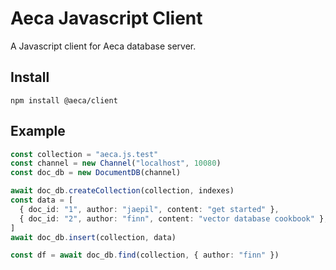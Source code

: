 # Aeca Javascript Client

A Javascript client for Aeca database server.

## Install

```
npm install @aeca/client
```

## Example

```typescript
const collection = "aeca.js.test"
const channel = new Channel("localhost", 10080)
const doc_db = new DocumentDB(channel)

await doc_db.createCollection(collection, indexes)
const data = [
  { doc_id: "1", author: "jaepil", content: "get started" },
  { doc_id: "2", author: "finn", content: "vector database cookbook" },
]
await doc_db.insert(collection, data)

const df = await doc_db.find(collection, { author: "finn" })
```
